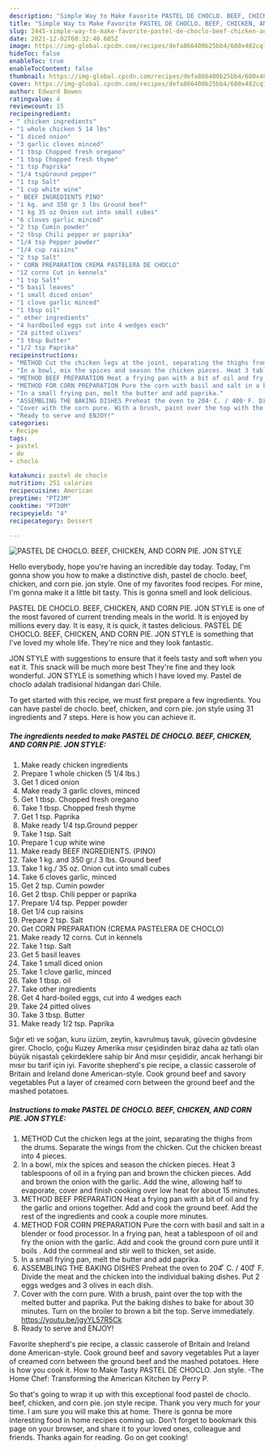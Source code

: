 ```yaml
---
description: "Simple Way to Make Favorite PASTEL DE CHOCLO. BEEF, CHICKEN, AND CORN PIE. JON STYLE"
title: "Simple Way to Make Favorite PASTEL DE CHOCLO. BEEF, CHICKEN, AND CORN PIE. JON STYLE"
slug: 2445-simple-way-to-make-favorite-pastel-de-choclo-beef-chicken-and-corn-pie-jon-style
date: 2021-12-02T08:32:40.605Z
image: https://img-global.cpcdn.com/recipes/defa866400b25bb4/680x482cq70/pastel-de-choclo-beef-chicken-and-corn-pie-jon-style-recipe-main-photo.jpg
hideToc: false
enableToc: true
enableTocContent: false
thumbnail: https://img-global.cpcdn.com/recipes/defa866400b25bb4/680x482cq70/pastel-de-choclo-beef-chicken-and-corn-pie-jon-style-recipe-main-photo.jpg
cover: https://img-global.cpcdn.com/recipes/defa866400b25bb4/680x482cq70/pastel-de-choclo-beef-chicken-and-corn-pie-jon-style-recipe-main-photo.jpg
author: Edward Bowen
ratingvalue: 4
reviewcount: 15
recipeingredient:
- " chicken ingredients"
- "1 whole chicken 5 14 lbs"
- "1 diced onion"
- "3 garlic cloves minced"
- "1 tbsp Chopped fresh oregano"
- "1 tbsp Chopped fresh thyme"
- "1 tsp Paprika"
- "1/4 tspGround pepper"
- "1 tsp Salt"
- "1 cup white wine"
- " BEEF INGREDIENTS PINO"
- "1 kg. and 350 gr 3 lbs Ground beef"
- "1 kg 35 oz Onion cut into small cubes"
- "6 cloves garlic minced"
- "2 tsp Cumin powder"
- "2 tbsp Chili pepper or paprika"
- "1/4 tsp Pepper powder"
- "1/4 cup raisins"
- "2 tsp Salt"
- " CORN PREPARATION CREMA PASTELERA DE CHOCLO"
- "12 corns Cut in kennels"
- "1 tsp Salt"
- "5 basil leaves"
- "1 small diced onion"
- "1 clove garlic minced"
- "1 tbsp oil"
- " other ingredients"
- "4 hardboiled eggs cut into 4 wedges each"
- "24 pitted olives"
- "3 tbsp Butter"
- "1/2 tsp Paprika"
recipeinstructions:
- "METHOD Cut the chicken legs at the joint, separating the thighs from the drums. Separate the wings from the chicken. Cut the chicken breast into 4 pieces."
- "In a bowl, mix the spices and season the chicken pieces. Heat 3 tablespoons of oil in a frying pan and brown the chicken pieces. Add and brown the onion with the garlic. Add the wine, allowing half to evaporate, cover and finish cooking over low heat for about 15 minutes."
- "METHOD BEEF PREPARATION Heat a frying pan with a bit of oil and fry the garlic and onions together. Add and cook the ground beef. Add the rest of the ingredients and cook a couple more minutes."
- "METHOD FOR CORN PREPARATION Pure the corn with basil and salt in a blender or food processor. In a frying pan, heat a tablespoon of oil and fry the onion with the garlic. Add and cook the ground corn pure until it boils . Add the cornmeal and stir well to thicken, set aside."
- "In a small frying pan, melt the butter and add paprika."
- "ASSEMBLING THE BAKING DISHES Preheat the oven to 204 ͦ C. / 400 ͦ F. Divide the meat and the chicken into the individual baking dishes. Put 2 eggs wedges and 3 olives in each dish."
- "Cover with the corn pure. With a brush, paint over the top with the melted butter and paprika. Put the baking dishes to bake for about 30 minutes. Turn on the broiler to brown a bit the top. Serve immediately. https://youtu.be/jgyYL57R5Ck"
- "Ready to serve and ENJOY!"
categories:
- Recipe
tags:
- pastel
- de
- choclo

katakunci: pastel de choclo 
nutrition: 251 calories
recipecuisine: American
preptime: "PT23M"
cooktime: "PT30M"
recipeyield: "4"
recipecategory: Dessert

---
```



![PASTEL DE CHOCLO. BEEF, CHICKEN, AND CORN PIE. JON STYLE](https://img-global.cpcdn.com/recipes/defa866400b25bb4/680x482cq70/pastel-de-choclo-beef-chicken-and-corn-pie-jon-style-recipe-main-photo.jpg)

Hello everybody, hope you're having an incredible day today. Today, I'm gonna show you how to make a distinctive dish, pastel de choclo. beef, chicken, and corn pie. jon style. One of my favorites food recipes. For mine, I'm gonna make it a little bit tasty. This is gonna smell and look delicious.

PASTEL DE CHOCLO. BEEF, CHICKEN, AND CORN PIE. JON STYLE is one of the most favored of current trending meals in the world. It is enjoyed by millions every day. It is easy, it is quick, it tastes delicious. PASTEL DE CHOCLO. BEEF, CHICKEN, AND CORN PIE. JON STYLE is something that I've loved my whole life. They're nice and they look fantastic.

JON STYLE with suggestions to ensure that it feels tasty and soft when you eat it. This snack will be much more best They&#39;re fine and they look wonderful. JON STYLE is something which I have loved my. Pastel de choclo adalah tradisional hidangan dari Chile.


To get started with this recipe, we must first prepare a few ingredients. You can have pastel de choclo. beef, chicken, and corn pie. jon style using 31 ingredients and 7 steps. Here is how you can achieve it.

<!--inarticleads1-->

##### The ingredients needed to make PASTEL DE CHOCLO. BEEF, CHICKEN, AND CORN PIE. JON STYLE:

1. Make ready  chicken ingredients
1. Prepare 1 whole chicken (5 1/4 lbs.)
1. Get 1 diced onion
1. Make ready 3 garlic cloves, minced
1. Get 1 tbsp. Chopped fresh oregano
1. Take 1 tbsp. Chopped fresh thyme
1. Get 1 tsp. Paprika
1. Make ready 1/4 tsp.Ground pepper
1. Take 1 tsp. Salt
1. Prepare 1 cup white wine
1. Make ready  BEEF INGREDIENTS. (PINO)
1. Take 1 kg. and 350 gr./ 3 lbs. Ground beef
1. Take 1 kg./ 35 oz. Onion cut into small cubes
1. Take 6 cloves garlic, minced
1. Get 2 tsp. Cumin powder
1. Get 2 tbsp. Chili pepper or paprika
1. Prepare 1/4 tsp. Pepper powder
1. Get 1/4 cup raisins
1. Prepare 2 tsp. Salt
1. Get  CORN PREPARATION (CREMA PASTELERA DE CHOCLO)
1. Make ready 12 corns. Cut in kennels
1. Take 1 tsp. Salt
1. Get 5 basil leaves
1. Take 1 small diced onion
1. Take 1 clove garlic, minced
1. Take 1 tbsp. oil
1. Take  other ingredients
1. Get 4 hard-boiled eggs, cut into 4 wedges each
1. Take 24 pitted olives
1. Take 3 tbsp. Butter
1. Make ready 1/2 tsp. Paprika


Sığır eti ve soğan, kuru üzüm, zeytin, kavrulmuş tavuk, güvecin gövdesine girer. Choclo, çoğu Kuzey Amerika mısır çeşidinden biraz daha az tatlı olan büyük nişastalı çekirdeklere sahip bir And mısır çeşididir, ancak herhangi bir mısır bu tarif için iyi. Favorite shepherd&#39;s pie recipe, a classic casserole of Britain and Ireland done American-style. Cook ground beef and savory vegetables Put a layer of creamed corn between the ground beef and the mashed potatoes. 

<!--inarticleads2-->

##### Instructions to make PASTEL DE CHOCLO. BEEF, CHICKEN, AND CORN PIE. JON STYLE:

1. METHOD Cut the chicken legs at the joint, separating the thighs from the drums. Separate the wings from the chicken. Cut the chicken breast into 4 pieces.
1. In a bowl, mix the spices and season the chicken pieces. Heat 3 tablespoons of oil in a frying pan and brown the chicken pieces. Add and brown the onion with the garlic. Add the wine, allowing half to evaporate, cover and finish cooking over low heat for about 15 minutes.
1. METHOD BEEF PREPARATION Heat a frying pan with a bit of oil and fry the garlic and onions together. Add and cook the ground beef. Add the rest of the ingredients and cook a couple more minutes.
1. METHOD FOR CORN PREPARATION Pure the corn with basil and salt in a blender or food processor. In a frying pan, heat a tablespoon of oil and fry the onion with the garlic. Add and cook the ground corn pure until it boils . Add the cornmeal and stir well to thicken, set aside.
1. In a small frying pan, melt the butter and add paprika.
1. ASSEMBLING THE BAKING DISHES Preheat the oven to 204 ͦ C. / 400 ͦ F. Divide the meat and the chicken into the individual baking dishes. Put 2 eggs wedges and 3 olives in each dish.
1. Cover with the corn pure. With a brush, paint over the top with the melted butter and paprika. Put the baking dishes to bake for about 30 minutes. Turn on the broiler to brown a bit the top. Serve immediately. https://youtu.be/jgyYL57R5Ck
1. Ready to serve and ENJOY!

Favorite shepherd&#39;s pie recipe, a classic casserole of Britain and Ireland done American-style. Cook ground beef and savory vegetables Put a layer of creamed corn between the ground beef and the mashed potatoes. Here is how you cook it. How to Make Tasty PASTEL DE CHOCLO. Jon style. -The Home Chef: Transforming the American Kitchen by Perry P. 

So that's going to wrap it up with this exceptional food pastel de choclo. beef, chicken, and corn pie. jon style recipe. Thank you very much for your time. I am sure you will make this at home. There is gonna be more interesting food in home recipes coming up. Don't forget to bookmark this page on your browser, and share it to your loved ones, colleague and friends. Thanks again for reading. Go on get cooking!
